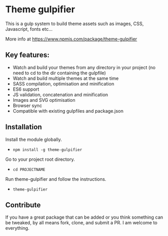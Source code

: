 # Theme gulpifier

This is a gulp system to build theme assets such as images, CSS, Javascript, fonts etc...

More info at <https://www.npmjs.com/package/theme-gulpifier>

## Key features:
 - Watch and build your themes from any directory in your project (no need to cd to the dir containing the gulpfile)
 - Watch and build multiple themes at the same time
 - SASS compilation, optimisation and minification
 - ES6 support 
 - JS validation, concatenation and minification
 - Images and SVG optimisation
 - Browser sync
 - Compatible with existing gulpfiles and package.json
 
 
## Installation

Install the module globally.<br>
* `npm install -g theme-gulpifier`

Go to your project root directory.
* `cd PROJECTNAME`

Run theme-gulpifier and follow the instructions.<br>
* `theme-gulpifier`


## Contribute

If you have a great package that can be added or you think something can be tweaked, by all means fork, clone, and submit a PR. I am welcome to everything.